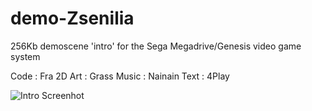 # demo-Zsenilia
256Kb demoscene 'intro' for the Sega Megadrive/Genesis video game system

Code : Fra
2D Art : Grass
Music : Nainain
Text : 4Play

![Intro Screenhot](https://raw.githubusercontent.com/ResistanceVault/demo-Zsenilia/master/release/screenshot.png)
